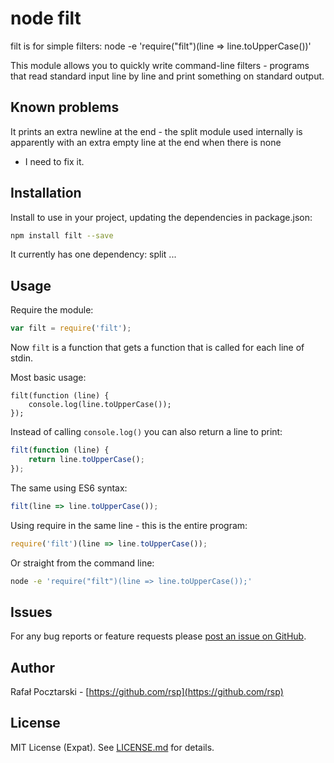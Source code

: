 node filt
=========
filt is for simple filters: node -e 'require(\"filt\")(line => line.toUpperCase())'

This module allows you to quickly write command-line filters -
programs that read standard input line by line and print something
on standard output.

Known problems
--------------
It prints an extra newline at the end - the split module used internally
is apparently with an extra empty line at the end when there is none
- I need to fix it.

Installation
------------
Install to use in your project, updating the dependencies in package.json:
```sh
npm install filt --save
```
It currently has one dependency: split
...

Usage
-----
Require the module:
```js
var filt = require('filt');
```

Now `filt` is a function that gets a function that is called for each line of stdin.

Most basic usage:

```
filt(function (line) {
    console.log(line.toUpperCase());
});
```

Instead of calling `console.log()` you can also return a line to print:

```js
filt(function (line) {
    return line.toUpperCase();
});
```

The same using ES6 syntax:

```js
filt(line => line.toUpperCase());
```

Using require in the same line - this is the entire program:

```js
require('filt')(line => line.toUpperCase());
```

Or straight from the command line:

```sh
node -e 'require("filt")(line => line.toUpperCase());'
```

Issues
------
For any bug reports or feature requests please
[post an issue on GitHub](https://github.com/rsp/node-filt/issues).

Author
------
Rafał Pocztarski - [https://github.com/rsp](https://github.com/rsp)

License
-------
MIT License (Expat). See [LICENSE.md](LICENSE.md) for details.
